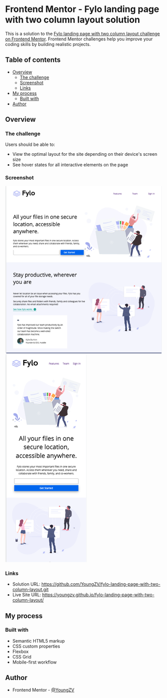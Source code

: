 # Frontend Mentor - Fylo landing page with two column layout solution

This is a solution to the [Fylo landing page with two column layout challenge on Frontend Mentor](https://www.frontendmentor.io/challenges/fylo-landing-page-with-two-column-layout-5ca5ef041e82137ec91a50f5). Frontend Mentor challenges help you improve your coding skills by building realistic projects. 

## Table of contents

- [Overview](#overview)
  - [The challenge](#the-challenge)
  - [Screenshot](#screenshot)
  - [Links](#links)
- [My process](#my-process)
  - [Built with](#built-with)
- [Author](#author)




## Overview

### The challenge

Users should be able to:

- View the optimal layout for the site depending on their device's screen size
- See hover states for all interactive elements on the page

### Screenshot

![Desktop](./screenshots/desktop.png)
![Mobile](./screenshots/mobile.png)


### Links

- Solution URL: https://github.com/YoungZV/fylo-landing-page-with-two-column-layout.git
- Live Site URL: https://youngzv.github.io/fylo-landing-page-with-two-column-layout/

## My process

### Built with

- Semantic HTML5 markup
- CSS custom properties
- Flexbox
- CSS Grid
- Mobile-first workflow


## Author

- Frontend Mentor - [@YoungZV](https://www.frontendmentor.io/profile/YoungZV)


